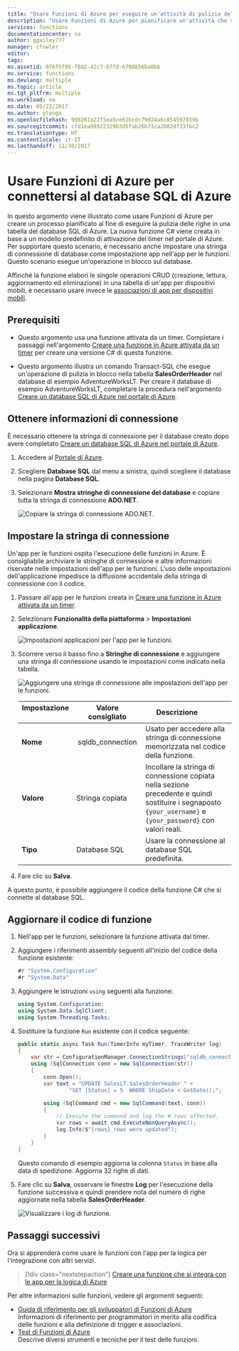 ```yaml
---
title: "Usare Funzioni di Azure per eseguire un'attività di pulizia del database | Microsoft Docs"
description: "Usare Funzioni di Azure per pianificare un'attività che si connette al database SQL di Azure per eseguire una pulizia periodica delle righe."
services: functions
documentationcenter: na
author: ggailey777
manager: cfowler
editor: 
tags: 
ms.assetid: 076f5f95-f8d2-42c7-b7fd-6798856ba0bb
ms.service: functions
ms.devlang: multiple
ms.topic: article
ms.tgt_pltfrm: multiple
ms.workload: na
ms.date: 05/22/2017
ms.author: glenga
ms.openlocfilehash: 9d8261a22f5ea9ce61bcdc79d24a6c054597039b
ms.sourcegitcommit: cfd1ea99922329b3d5fab26b71ca2882df33f6c2
ms.translationtype: HT
ms.contentlocale: it-IT
ms.lasthandoff: 11/30/2017
---
```

# <a name="use-azure-functions-to-connect-to-an-azure-sql-database"></a>Usare Funzioni di Azure per connettersi al database SQL di Azure
In questo argomento viene illustrato come usare Funzioni di Azure per creare un processo pianificato al fine di eseguire la pulizia delle righe in una tabella del database SQL di Azure. La nuova funzione C# viene creata in base a un modello predefinito di attivazione del timer nel portale di Azure. Per supportare questo scenario, è necessario anche impostare una stringa di connessione di database come impostazione app nell'app per le funzioni. Questo scenario esegue un'operazione in blocco sul database. 

Affinché la funzione elabori le singole operazioni CRUD (creazione, lettura, aggiornamento ed eliminazione) in una tabella di un'app per dispositivi mobili, è necessario usare invece le [associazioni di app per dispositivi mobili](functions-bindings-mobile-apps.md).

## <a name="prerequisites"></a>Prerequisiti

+ Questo argomento usa una funzione attivata da un timer. Completare i passaggi nell'argomento [Creare una funzione in Azure attivata da un timer](functions-create-scheduled-function.md) per creare una versione C# di questa funzione.   

+ Questo argomento illustra un comando Transact-SQL che esegue un'operazione di pulizia in blocco nella tabella **SalesOrderHeader** nel database di esempio AdventureWorksLT. Per creare il database di esempio AdventureWorksLT, completare la procedura nell'argomento [Creare un database SQL di Azure nel portale di Azure](../sql-database/sql-database-get-started-portal.md). 

## <a name="get-connection-information"></a>Ottenere informazioni di connessione

È necessario ottenere la stringa di connessione per il database creato dopo avere completato [Creare un database SQL di Azure nel portale di Azure](../sql-database/sql-database-get-started-portal.md).

1. Accedere al [Portale di Azure](https://portal.azure.com/).
 
3. Scegliere **Database SQL** dal menu a sinistra, quindi scegliere il database nella pagina **Database SQL**.

4. Selezionare **Mostra stringhe di connessione del database** e copiare tutta la stringa di connessione **ADO.NET**.

    ![Copiare la stringa di connessione ADO.NET.](./media/functions-scenario-database-table-cleanup/adonet-connection-string.png)

## <a name="set-the-connection-string"></a>Impostare la stringa di connessione 

Un'app per le funzioni ospita l'esecuzione delle funzioni in Azure. È consigliabile archiviare le stringhe di connessione e altre informazioni riservate nelle impostazioni dell'app per le funzioni. L'uso delle impostazioni dell'applicazione impedisce la diffusione accidentale della stringa di connessione con il codice. 

1. Passare all'app per le funzioni creata in [Creare una funzione in Azure attivata da un timer](functions-create-scheduled-function.md).

2. Selezionare **Funzionalità della piattaforma** > **Impostazioni applicazione**.
   
    ![Impostazioni applicazioni per l'app per le funzioni.](./media/functions-scenario-database-table-cleanup/functions-app-service-settings.png)

2. Scorrere verso il basso fino a **Stringhe di connessione** e aggiungere una stringa di connessione usando le impostazioni come indicato nella tabella.
   
    ![Aggiungere una stringa di connessione alle impostazioni dell'app per le funzioni.](./media/functions-scenario-database-table-cleanup/functions-app-service-settings-connection-strings.png)

    | Impostazione       | Valore consigliato | Descrizione             | 
    | ------------ | ------------------ | --------------------- | 
    | **Nome**  |  sqldb_connection  | Usato per accedere alla stringa di connessione memorizzata nel codice della funzione.    |
    | **Valore** | Stringa copiata  | Incollare la stringa di connessione copiata nella sezione precedente e quindi sostituire i segnaposto `{your_username}` e `{your_password}` con valori reali. |
    | **Tipo** | Database SQL | Usare la connessione al database SQL predefinita. |   

3. Fare clic su **Salva**.

A questo punto, è possibile aggiungere il codice della funzione C# che si connette al database SQL.

## <a name="update-your-function-code"></a>Aggiornare il codice di funzione

1. Nell'app per le funzioni, selezionare la funzione attivata dal timer.
 
3. Aggiungere i riferimenti assembly seguenti all'inizio del codice della funzione esistente:

    ```cs
    #r "System.Configuration"
    #r "System.Data"
    ```

3. Aggiungere le istruzioni `using` seguenti alla funzione:
    ```cs
    using System.Configuration;
    using System.Data.SqlClient;
    using System.Threading.Tasks;
    ```

4. Sostituire la funzione `Run` esistente con il codice seguente:
    ```cs
    public static async Task Run(TimerInfo myTimer, TraceWriter log)
    {
        var str = ConfigurationManager.ConnectionStrings["sqldb_connection"].ConnectionString;
        using (SqlConnection conn = new SqlConnection(str))
        {
            conn.Open();
            var text = "UPDATE SalesLT.SalesOrderHeader " + 
                    "SET [Status] = 5  WHERE ShipDate < GetDate();";

            using (SqlCommand cmd = new SqlCommand(text, conn))
            {
                // Execute the command and log the # rows affected.
                var rows = await cmd.ExecuteNonQueryAsync();
                log.Info($"{rows} rows were updated");
            }
        }
    }
    ```

    Questo comando di esempio aggiorna la colonna `Status` in base alla data di spedizione. Aggiorna 32 righe di dati.

5. Fare clic su **Salva**, osservare le finestre **Log** per l'esecuzione della funzione successiva e quindi prendere nota del numero di righe aggiornate nella tabella **SalesOrderHeader**.

    ![Visualizzare i log di funzione.](./media/functions-scenario-database-table-cleanup/functions-logs.png)

## <a name="next-steps"></a>Passaggi successivi

Ora si apprenderà come usare le funzioni con l'app per la logica per l'integrazione con altri servizi.

> [!div class="nextstepaction"] 
> [Creare una funzione che si integra con le app per la logica di Azure](functions-twitter-email.md)

Per altre informazioni sulle funzioni, vedere gli argomenti seguenti:

* [Guida di riferimento per gli sviluppatori di Funzioni di Azure](functions-reference.md)  
  Informazioni di riferimento per programmatori in merito alla codifica delle funzioni e alla definizione di trigger e associazioni.
* [Test di Funzioni di Azure](functions-test-a-function.md)  
  Descrive diversi strumenti e tecniche per il test delle funzioni.  
